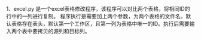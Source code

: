 1、excel.py 是一个excel表格修改程序，该程序可以对比两个表格，将相同ID的行中的一列进行复制。
程序执行是需要加上两个参数，为两个表格的文件名。默认表格存在表头，默认第一个工作区，且第一列为表格中唯一的ID。执行后需要输入两个表中要拷贝的源列和目标列。


